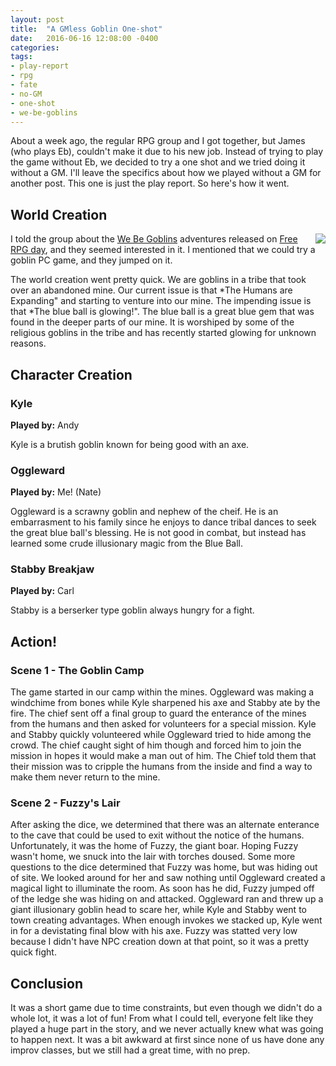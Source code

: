 ```yaml
---
layout: post
title:  "A GMless Goblin One-shot"
date:   2016-06-16 12:08:00 -0400 
categories: 
tags: 
- play-report
- rpg
- fate
- no-GM
- one-shot
- we-be-goblins
---
```


About a week ago, the regular RPG group and I got together, but James (who plays Eb), couldn't make it due to his new job. Instead of trying to play the game without Eb, we decided to try a one shot and we tried doing it without a GM. I'll leave the specifics about how we played without a GM for another post. This one is just the play report. So here's how it went.<!--more-->

<!---
# No GM Rules

In order to play without a GM, we obviously needed to change a few things about Fate. It 
relies on a GM, but not as much as other systems do, so I thought wouldn't be too hard to
do. I had been intrigued by the idea of playing GMless for a while, but after reading 
systems like [Mythic GM Emulator](http://www.mythic.wordpr.com/page14/page9/page9.html), [Fateless](http://www.rpgnow.com/product/151493/FateLess), and [nihless](https://www.reddit.com/r/rpg/comments/3ehsf8/nihiless_a_gmless_rulesmoderate_system_designed/), I was still looking
for something that had that core Fate play style and didn't add a ton of new rules. So after 
thinking about it a lot, I came to some conclusions on how to do it.

* The GM doesn't roll. Only difficulties are set
* No GM Fate Points
* Refresh is reduced to 2 to compensate for the lack of GM Fate Points
* Compels always give Fate Points from the general pool and not from a specific player
* All opposition is determined by the group, going up or down from the highest skill based on difficulty
* A framing card is past around at the end of every scene, whoever has a framing card sets the scene, picks a purpose, location, present characters, and an environment and obstacle aspect.
* If you ever don't feel comfortable just adding to the scene once it is framed, you can ask the dice a yes or no question
  * Set the difficulty up or down from 0 based on the likeliness
  * Roll 4 fate dice
    * **Success with style**: Yes, and...
    * **Success**: Yes
    * **Tie**: Yes, but... OR No, but...
    * **Fail**: No
    * **Fail Miserably** (by 3 or more): No, and...
* NPCs are played by whoever is not talking to them at the time
* Create NPCs like this: *Nasty Goblin lvl3*
  * "Nasty Goblin" is the High Concept
  * "lvl3" determines the skills
    * NPCs have two skills, "Good At" and "Decent At"
    * The "Good At" skill level is equal to the NPCs level (+3 in this case)
    * The "Decent At" skill level is half (rounded up) of the NPCs level (+2 in this case)
  * "lvl3" also determines stress and consequences
    * Levels 1, 2, and 3 are for Average (+1), Fair (+2), and Good (+3) Nameless NPCs, respectively
    * A four and up is a main NPC. Levels above 4 can represent extra stress boxes and/or consequences
* Some other systems have "Action Words" like Dispute, Veto, Pause, etc. These are useful,
but not always necessary if your group knows eachother and knows how to jump in and out of
context easily. I assume that the more you play without a GM, the less you actually need to 
use action words.

I am still working on it, and I plan to make a full document write up of it once I work out the kinks, but this is what I have so far.
--->

## World Creation

[<img src="http://static2.paizo.com/image/product/catalog/PZO/PZO9500-5_180.jpeg"
  style="float:right;" />](http://paizo.com/products/btpy8j5w?Pathfinder-Module-We-Be-Goblins)

I told the group about the 
[We Be Goblins](http://paizo.com/products/btpy8j5w?Pathfinder-Module-We-Be-Goblins)
adventures released on [Free RPG day](http://www.freerpgday.com/), and they seemed interested in it. I mentioned that 
we could try a goblin PC game, and they jumped on it.

The world creation went pretty quick. We are goblins in a tribe that took over an abandoned 
mine. Our current issue is that *The Humans are Expanding" and starting to venture into our 
mine. The impending issue is that *The blue ball is glowing!". The blue ball is a great 
blue gem that was found in the deeper parts of our mine. It is worshiped by some of the 
religious goblins in the tribe and has recently started glowing for unknown reasons.  

## Character Creation

### Kyle

**Played by:** Andy

Kyle is a brutish goblin known for being good with an axe.

### Oggleward

**Played by:** Me! (Nate)

Oggleward is a scrawny goblin and nephew of the cheif. He is an embarrasment to his family
since he enjoys to dance tribal dances to seek the great blue ball's blessing. He is not 
good in combat, but instead has learned some crude illusionary magic from the Blue Ball.

### Stabby Breakjaw

**Played by:** Carl

Stabby is a berserker type goblin always hungry for a fight.

## Action!

### Scene 1 - The Goblin Camp
The game started in our camp within the mines. Oggleward was making a windchime from bones
while Kyle sharpened his axe and Stabby ate by the fire. The chief sent off a final group 
to guard the enterance of the mines from the humans and then asked for volunteers for a 
special mission. Kyle and Stabby quickly volunteered while Oggleward tried to hide among 
the crowd. The chief caught sight of him though and forced him to join the mission in hopes
it would make a man out of him. The Chief told them that their mission was to cripple the
humans from the inside and find a way to make them never return to the mine.

### Scene 2 - Fuzzy's Lair
After asking the dice, we determined that there was an alternate enterance to the cave that
could be used to exit without the notice of the humans. Unfortunately, it was the home of 
Fuzzy, the giant boar. Hoping Fuzzy wasn't home, we snuck into the lair with torches
doused. Some more questions to the dice determined that Fuzzy was home, but was hiding out 
of site. We looked around for her and saw nothing until Oggleward created a magical light to
illuminate the room. As soon has he did, Fuzzy jumped off of the ledge she was hiding on and 
attacked. Oggleward ran and threw up a giant illusionary goblin head to scare her, while Kyle
and Stabby went to town creating advantages. When enough invokes we stacked up, Kyle went in
for a devistating final blow with his axe. Fuzzy was statted very low because I didn't have 
NPC creation down at that point, so it was a pretty quick fight.

## Conclusion
It was a short game due to time constraints, but even though we didn't do a whole lot, it 
was a lot of fun! From what I could tell, everyone felt like they played a huge part in the
story, and we never actually knew what was going to happen next. It was a bit awkward at
first since none of us have done any improv classes, but we still had a great time, with
no prep.
